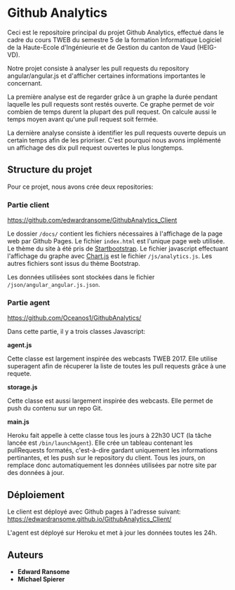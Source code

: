 # Github Analytics

Ceci est le repositoire principal du projet Github Analytics, effectué dans le cadre du cours TWEB du semestre 5 de la formation Informatique Logiciel de la Haute-Ecole d'Ingénieurie et de Gestion du canton de Vaud (HEIG-VD).

Notre projet consiste à analyser les pull requests du repository angular/angular.js et d'afficher certaines informations importantes le concernant.

La première analyse est de regarder grâce à un graphe la durée pendant laquelle les pull requests sont restés ouverte. Ce graphe permet de voir combien de temps durent la plupart des pull request. On calcule aussi le temps moyen avant qu'une pull request soit fermée.


La dernière analyse consiste à identifier les pull requests ouverte depuis un certain temps afin de les prioriser. C'est pourquoi nous avons implémenté un affichage des dix pull request ouvertes le plus longtemps.

## Structure du projet

Pour ce projet, nous avons crée deux repositories:

### Partie client
https://github.com/edwardransome/GithubAnalytics_Client

Le dossier `/docs/` contient les fichiers nécessaires à l'affichage de la page web par Github Pages. Le fichier `index.html` est l'unique page web utilisée. Le thème du site à été pris de [Startbootstrap](https://startbootstrap.com/template-overviews/grayscale/). Le fichier javascript effectuant l'affichage du graphe avec [Chart.js](http://www.chartjs.org/) est le fichier `/js/analytics.js`. Les autres fichiers sont issus du thème Bootstrap.

Les données utilisées sont stockées dans le fichier `/json/angular_angular.js.json`. 

### Partie agent
https://github.com/Oceanos1/GithubAnalytics/

Dans cette partie, il y a trois classes Javascript:

**agent.js**

Cette classe est largement inspirée des webcasts TWEB 2017. Elle utilise superagent afin de récuperer la liste de toutes les pull requests grâce à une requete.

**storage.js**

Cette classe est aussi largement inspirée des webcasts. Elle permet de push du contenu sur un repo Git.

**main.js**

Heroku fait appelle à cette classe tous les jours à 22h30 UCT (la tâche lancée est `/bin/launchAgent`). Elle crée un tableau contenant les pullRequests formatés, c'est-à-dire gardant uniquement les informations pertinantes, et les push sur le repository du client. Tous les jours, on remplace donc automatiquement les données utilisées par notre site par des données à jour.


## Déploiement

Le client est déployé avec Github pages à l'adresse suivant:
https://edwardransome.github.io/GithubAnalytics_Client/

L'agent est déployé sur Heroku et met à jour les données toutes les 24h.

## Auteurs

* **Edward Ransome** 
* **Michael Spierer**
